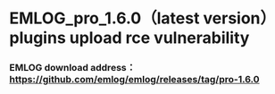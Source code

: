 # EMLOG_pro_1.6.0（latest version） plugins upload rce vulnerability
### EMLOG download address：https://github.com/emlog/emlog/releases/tag/pro-1.6.0
